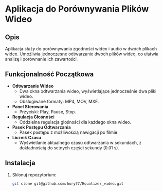 # Aplikacja do Porównywania Plików Wideo

## Opis
Aplikacja służy do porównywania zgodności wideo i audio w dwóch plikach wideo. Umożliwia jednoczesne odtwarzanie dwóch plików wideo, co ułatwia analizę i porównanie ich zawartości.

## Funkcjonalność Początkowa
- **Odtwarzanie Wideo**
  - Dwa okna odtwarzania wideo, wyświetlające jednocześnie dwa pliki wideo.
  - Obsługiwane formaty: MP4, MOV, MXF.
- **Panel Sterowania**
  - Przyciski: Play, Pause, Stop.
- **Regulacja Głośności**
  - Oddzielna regulacja głośności dla każdego okna wideo.
- **Pasek Postępu Odtwarzania**
  - Pasek postępu z możliwością nawigacji po filmie.
- **Licznik Czasu**
  - Wyświetlanie aktualnego czasu odtwarzania w sekundach, z dokładnością do setnych części sekundy (0.01 s).

## Instalacja
1. Sklonuj repozytorium:
   ```sh
   git clone git@github.com:hury77/Equalizer_video.git
   ```
